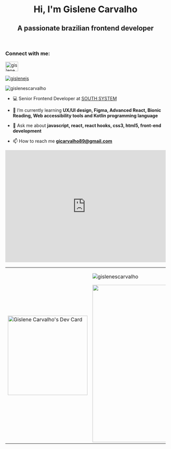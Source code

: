 <h1 align="center">Hi, I'm Gislene Carvalho</h1>
<h2 align="center"> A passionate brazilian frontend developer </h3> <br/>


<h3 align="left">Connect with me:</h3>
<p align="left">
<a href="https://linkedin.com/in/gislenecarvalho" target="blank"><img align="center" src="https://raw.githubusercontent.com/rahuldkjain/github-profile-readme-generator/master/src/images/icons/Social/linked-in-alt.svg" alt="gislenecarvalho" height="30" width="40" /></a>
<p align="left"> <a href="https://twitter.com/gislenejs" target="blank"><img src="https://img.shields.io/twitter/follow/gislenejs?logo=twitter&style=for-the-badge" alt="gislenejs" /></a> </p> </h3>
</p>

 <p align="left"> <img src="https://komarev.com/ghpvc/?username=gislenescarvalho&label=Profile%20views&color=0e75b6&style=flat" alt="gislenescarvalho" /> </p>



- 💻 Senior Frontend Developer at [SOUTH SYSTEM](https://southsystem.com.br/)<br>

- 🌱 I’m currently learning **UX/UI design, Figma, Advanced React, Bionic Reading, Web accessibility tools and Kotlin programming language**

- 💬 Ask me about **javascript, react, react hooks, css3, html5, front-end development**

- 📫 How to reach me **gicarvalho89@gmail.com**


<div style="padding-top:70.000%;position:relative;align:left"><iframe src="https://gifer.com/embed/7M5g" width="100%" height="100%" style='position:absolute;top:0;left:0;' frameBorder="0" allowFullScreen></iframe></div>
 
<center>
 <table>
   <tr>
     <td>
     <a align="left" href="https://app.daily.dev/gscarvalho"><img src="https://api.daily.dev/devcards/f712d2f275d54a45913034c3afb6ee37.png?r=kno" width="250" alt="Gislene Carvalho's Dev Card"/></a> 
   </td>
   <td>
   <p><img align="center" src="https://github-readme-stats.vercel.app/api/top-langs?username=gislenescarvalho&show_icons=true&locale=en&layout=compact"      alt="gislenescarvalho" /></p>
   <img width="495px" align="left" src="https://github-readme-stats.vercel.app/api?username=gislenescarvalho&show_icons=true&count_private=true" />
   </td>
  </tr>   
  </table>
</center>

